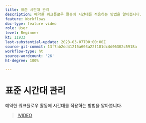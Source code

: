 ```yaml
---
title: 표준 시간대 관리
description: 예약한 워크플로우 활동에 시간대를 적용하는 방법을 알아봅니다.
feature: Workflows
doc-type: feature video
role: User
level: Beginner
kt: 11933
last-substantial-update: 2023-03-07T00:00:00Z
source-git-commit: 13f7ab2dd41216a603a22f181dc4d06302c5918a
workflow-type: ht
source-wordcount: '26'
ht-degree: 100%

---
```



# 표준 시간대 관리

예약한 워크플로우 활동에 시간대를 적용하는 방법을 알아봅니다.

>[!VIDEO](https://video.tv.adobe.com/v/3416040?quality=12&learn=on)
